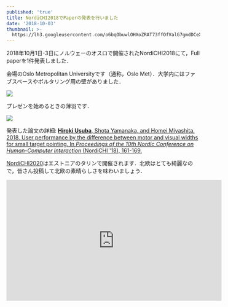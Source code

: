 ```yaml
---
published: 'true'
title: NordiCHI2018でPaperの発表を行いました
date: '2018-10-03'
thumbnail: >-
  https://lh3.googleusercontent.com/o6bqObuwlOHXoZRAT73ffOfValG7gmdDCeXRHCTatyA6TiY7PgVBb-6lUopDgNZgDWs3_qzYdLUTMZavz_YH7fbr-OCWhXNHlrFaIMGE0KxUv3CkSTh7HJAE-d1I-_XPHx8P7r9lCdz75uxq1TrxdEwmrDfftI23Kbl9_AICJ2gTM_If_usu7FmAmFRat7qtlIe7Rd_qEhfkeaLe_5FbMs4sy-Dq7iiaDHzdk8DB2LfAdqB4OZ5a4AOb42AlVCFdEoaLNnHX2hoxU65WX5AovZC_XnTHlMAIhqKPwKT4cUX2cH48WUxWVaGmztHz8EoPplZtzMIWc4QPqIJBGR0JPmOpYcZlKmIbUz2Anod4ExwO-_xFYxZl-Q3YDE_j6hNqEt_LmGu5Yzqi-wAe9fp7kyJBmWJUQJhInhXtJ_ZejFF8HnPtU_fKnmrjMynf3INtUmSG8Fm-o_Ajey7SqOXg3wmMFNGHGrD9Nfbyi8kmw9qPXsguxaz5962VWCAwI6C2cKySlG5uH9ulyu2CnhXY--DFuODecddpoL6IKoQ3WBA144bad4wrx5npsBlGTAfom1Ow28tzZl3bVr1WqrtfISdzQJswxC89GGTpb2DgYu6NGeaZCs6TraICexNJ7eL10clvHgPwFIw-w4P3dwpThMxD0QEX8VpQorH03Utt4X5-GRQbWJTfHUy8=w1024-h512-no?pageId=103824382426691254815
---
```

2018年10月1日-3日にノルウェーのオスロで開催されたNordiCHI2018にて，Full paperを1件発表しました．

会場のOslo Metropolitan Universityです（通称，Oslo Met）．大学内にはファブスペースやボルタリング用の壁がありました．

![](https://lh3.googleusercontent.com/9EwyqLKrrjKcuMUDngj8ZROAAoTUSXgDq-mQ21ntsg7nlPBVHgF606CiUFQ-ytMQGpkynYc4XqHMxZF5jKgv3FAz1tjAe2-K2H2kkON_fqnMeLXA8yTvpu4DPclDNpt3AT3Ahc0mqe-s9s0qr9nQqXH_JG8VVqJX778O_BB12XjiNn0ufIOLFE4rFVh-YzI1A2J5btB5e9gC1tbV4AHxSesmByZXHV3tW3BjTapyZfqgO9QCT_2wYfC3mAgfgU77ZzR3g8KAO7AIAJgdRrHoo4vVcWxnZUavL_4UApdnAP5r9h4q6YYIB-0cTsXWNBGMkngMw46VPwwfUUVMqHBL2BnXuBKc-pfyMhFCnVZStuQVnHt_MyQRn5pN-rhrcxA4IY4C6X60G118q4SAGe1ZTXwtCGxDi6IRYvJ3DmIShDLEx_bdNeLgnYB1vHSsyCnwrX7A5SzqYP7yFEcZfjximusav51-uHxNrh1pDk7pBWSk3r-rVVfjRT1Kx77WMg7HlJfznKdfYAR84qu3B36ER4BVFs5co8XRayiQ8zOkDgJEmp8_fUq68ws_Nj9XUpIWuudawegKmo_Df7Of3Io5ZgerUD0wS7J0o-2Bz-rUUD7WYpsFIETXloTKO1ryss4PQRKw3YFpqRojqGWZv5GAo11BQtR9KyYKZ2iKf6R5x0yqalQws5sEmizG=w512-h380-no?pageId=103824382426691254815)

プレゼンを始めるときの薄羽です．

![](https://lh3.googleusercontent.com/o6bqObuwlOHXoZRAT73ffOfValG7gmdDCeXRHCTatyA6TiY7PgVBb-6lUopDgNZgDWs3_qzYdLUTMZavz_YH7fbr-OCWhXNHlrFaIMGE0KxUv3CkSTh7HJAE-d1I-_XPHx8P7r9lCdz75uxq1TrxdEwmrDfftI23Kbl9_AICJ2gTM_If_usu7FmAmFRat7qtlIe7Rd_qEhfkeaLe_5FbMs4sy-Dq7iiaDHzdk8DB2LfAdqB4OZ5a4AOb42AlVCFdEoaLNnHX2hoxU65WX5AovZC_XnTHlMAIhqKPwKT4cUX2cH48WUxWVaGmztHz8EoPplZtzMIWc4QPqIJBGR0JPmOpYcZlKmIbUz2Anod4ExwO-_xFYxZl-Q3YDE_j6hNqEt_LmGu5Yzqi-wAe9fp7kyJBmWJUQJhInhXtJ_ZejFF8HnPtU_fKnmrjMynf3INtUmSG8Fm-o_Ajey7SqOXg3wmMFNGHGrD9Nfbyi8kmw9qPXsguxaz5962VWCAwI6C2cKySlG5uH9ulyu2CnhXY--DFuODecddpoL6IKoQ3WBA144bad4wrx5npsBlGTAfom1Ow28tzZl3bVr1WqrtfISdzQJswxC89GGTpb2DgYu6NGeaZCs6TraICexNJ7eL10clvHgPwFIw-w4P3dwpThMxD0QEX8VpQorH03Utt4X5-GRQbWJTfHUy8=w1024-h512-no?pageId=103824382426691254815)

発表した論文の詳細: [**Hiroki Usuba**, Shota Yamanaka, and Homei Miyashita. 2018. User performance by the difference between motor and visual widths for small target pointing. In _Proceedings of the 10th Nordic Conference on Human-Computer Interaction_ (NordiCHI '18), 161-169.](https://research.miyashita.com/papers/I33)

[NordiCHI2020](http://www.nordichi2020.org/)はエストニアのタリンで開催されます．北欧はとても綺麗なので，皆さん投稿して北欧の素晴らしさを味わいましょう．

<iframe width="560" height="315" src="https://www.youtube.com/embed/Uz79JZ86diE?rel=0&amp;controls=0&amp;showinfo=0" frameborder="0" allow="autoplay; encrypted-media" allowfullscreen></iframe>
